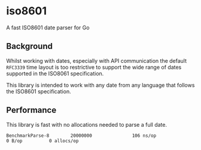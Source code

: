 # iso8601
A fast ISO8601 date parser for Go

## Background

Whilst working with dates, especially with API communication the default `RFC3339` time layout is too restrictive to support the wide range of dates supported in the ISO8061 specification.

This library is intended to work with any date from any language that follows the ISO8601 specification.

## Performance

This library is fast with no allocations needed to parse a full date.

    BenchmarkParse-8        20000000               106 ns/op               0 B/op          0 allocs/op
